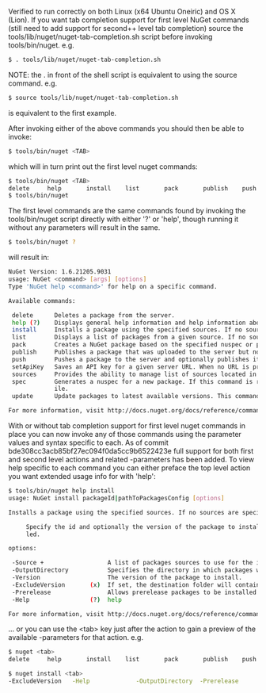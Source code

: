 Verified to run correctly on both Linux (x64 Ubuntu Oneiric) and OS X (Lion). If you want tab completion support for first level NuGet commands (still need to add support for second++ level tab completion) source the tools/lib/nuget/nuget-tab-completion.sh script before invoking tools/bin/nuget. e.g.

```bash
$ . tools/lib/nuget/nuget-tab-completion.sh
```

NOTE: the . in front of the shell script is equivalent to using the source command. e.g.

```bash
$ source tools/lib/nuget/nuget-tab-completion.sh
```

is equivalent to the first example.

After invoking either of the above commands you should then be able to invoke:

```bash
$ tools/bin/nuget <TAB>
```

which will in turn print out the first level nuget commands:

```bash
$ tools/bin/nuget <TAB>
delete     help       install    list       pack       publish    push       setApiKey  sources    spec       update     
$ tools/bin/nuget 
```

The first level commands are the same commands found by invoking the tools/bin/nuget script directly with either '?' or 'help', though running it without any parameters will result in the same.

```bash
$ tools/bin/nuget ?
```

will result in:

```bash
NuGet Version: 1.6.21205.9031
usage: NuGet <command> [args] [options] 
Type 'NuGet help <command>' for help on a specific command.

Available commands:

 delete      Deletes a package from the server.
 help (?)    Displays general help information and help information about other commands.
 install     Installs a package using the specified sources. If no sources are specified, all sources defined in %AppData%\NuGet\NuGet.config are used.  If NuGet.config specifies no sources, uses the default NuGet feed.
 list        Displays a list of packages from a given source. If no sources are specified, all sources defined in %AppData%\NuGet\NuGet.config are used. If NuGet.config specifies no sources, uses the default NuGet feed.
 pack        Creates a NuGet package based on the specified nuspec or project file.
 publish     Publishes a package that was uploaded to the server but not added to the feed.
 push        Pushes a package to the server and optionally publishes it.
 setApiKey   Saves an API key for a given server URL. When no URL is provided API key is saved for the NuGet gallery.
 sources     Provides the ability to manage list of sources located in  %AppData%\NuGet\NuGet.config
 spec        Generates a nuspec for a new package. If this command is run in the same folder as a project file (.csproj, .vbproj, .fsproj), it will create a tokenized nuspec f
             ile.
 update      Update packages to latest available versions. This command also updates NuGet.exe itself.

For more information, visit http://docs.nuget.org/docs/reference/command-line-reference
```

With or without tab completion support for first level nuget commands in place you can now invoke any of those commands using the parameter values and syntax specific to each. As of commit bde308cc3acb85bf27ec094f0da5cc9b6522423e full support for both first and second level actions and related -parameters has been added.  To view help specific to each command you can either preface the top level action you want extended usage info for with 'help':

```bash
$ tools/bin/nuget help install
usage: NuGet install packageId|pathToPackagesConfig [options]

Installs a package using the specified sources. If no sources are specified, all sources defined in %AppData%\NuGet\NuGet.config are used.  If NuGet.config specifies no sources, uses the default NuGet feed.

     Specify the id and optionally the version of the package to install. If a path to a packages.config file is used instead of an id, all the packages it contains are instal
     led.

options:

 -Source +                  A list of packages sources to use for the install.
 -OutputDirectory           Specifies the directory in which packages will be installed. If none specified, uses the current directory.
 -Version                   The version of the package to install.
 -ExcludeVersion       (x)  If set, the destination folder will contain only the package name, not the version number
 -Prerelease                Allows prerelease packages to be installed. This flag is not required when restoring packages by installing from packages.config.
 -Help                 (?)  help

For more information, visit http://docs.nuget.org/docs/reference/command-line-reference
```

... or you can use the &lt;tab> key just after the action to gain a preview of the available -parameters for that action. e.g.

```bash
$ nuget <tab> 
delete     help       install    list       pack       publish    push       setApiKey  sources    spec       test       update     

$ nuget install <tab> 
-ExcludeVersion   -Help             -OutputDirectory  -Prerelease       -Source           -Version          -h                ?
```